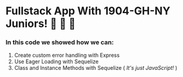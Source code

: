 # Fullstack App With 1904-GH-NY Juniors! :tada: :tada: :tada:

### In this code we showed how we can:
1. Create custom error handling with Express
2. Use Eager Loading with Sequelize
3. Class and Instance Methods with Sequelize ( *It's just JavaScript!* )
